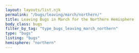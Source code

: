 ```yaml
---
layout: layouts/list.njk
permalink: "/bugs/leaving/march/northern/"
title: Leaving Bugs in March for the Northern Hemisphere
body_class: bugs
filter_by_tag: "type_bugs_leaving_march_northern"
type: "bugs"
listing: "bugs"
hemisphere: "northern"
---
```

